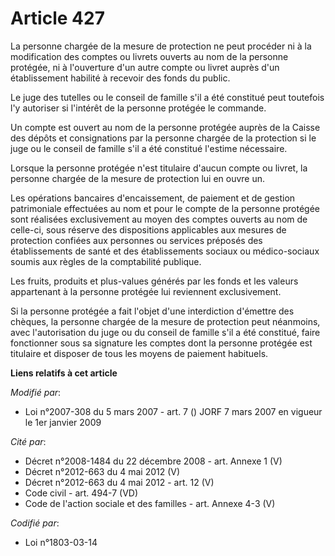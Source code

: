 # Article 427

La personne chargée de la mesure de protection ne peut procéder ni à la modification des comptes ou livrets ouverts au nom de
la personne protégée, ni à l'ouverture d'un autre compte ou livret auprès d'un établissement habilité à recevoir des fonds du
public.

Le juge des tutelles ou le conseil de famille s'il a été constitué peut toutefois l'y autoriser si l'intérêt de la personne
protégée le commande.

Un compte est ouvert au nom de la personne protégée auprès de la Caisse des dépôts et consignations par la personne chargée
de la protection si le juge ou le conseil de famille s'il a été constitué l'estime nécessaire.

Lorsque la personne protégée n'est titulaire d'aucun compte ou livret, la personne chargée de la mesure de protection lui en
ouvre un.

Les opérations bancaires d'encaissement, de paiement et de gestion patrimoniale effectuées au nom et pour le compte de la
personne protégée sont réalisées exclusivement au moyen des comptes ouverts au nom de celle-ci, sous réserve des dispositions
applicables aux mesures de protection confiées aux personnes ou services préposés des établissements de santé et des
établissements sociaux ou médico-sociaux soumis aux règles de la comptabilité publique.

Les fruits, produits et plus-values générés par les fonds et les valeurs appartenant à la personne protégée lui reviennent
exclusivement.

Si la personne protégée a fait l'objet d'une interdiction d'émettre des chèques, la personne chargée de la mesure de
protection peut néanmoins, avec l'autorisation du juge ou du conseil de famille s'il a été constitué, faire fonctionner sous
sa signature les comptes dont la personne protégée est titulaire et disposer de tous les moyens de paiement habituels.

**Liens relatifs à cet article**

_Modifié par_:

  - Loi n°2007-308 du 5 mars 2007 - art. 7 () JORF 7 mars 2007 en vigueur le 1er janvier 2009

_Cité par_:

  - Décret n°2008-1484 du 22 décembre 2008 - art. Annexe 1 (V)
  - Décret n°2012-663 du 4 mai 2012 (V)
  - Décret n°2012-663 du 4 mai 2012 - art. 12 (V)
  - Code civil - art. 494-7 (VD)
  - Code de l'action sociale et des familles - art. Annexe 4-3 (V)

_Codifié par_:

  - Loi n°1803-03-14
